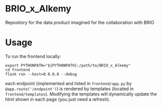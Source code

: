 # BRIO_x_Alkemy
Repository for the data product imagined for the collaboration with BRIO

# Usage
To run the frontend locally:
```
export PYTHONPATH="${PYTHONPATH}:/path/to/BRIO_x_Alkemy"
cd frontend
flask run --host=0.0.0.0 --debug
```
each endpoint (implemented and listed in ```frontend/app.py``` by ```@app.route('/endpoint')```) is rendered by templates (located in ```frontend/templates```). Modifying the templates will dynamically update the html shown in each page (you just need a refresh).

